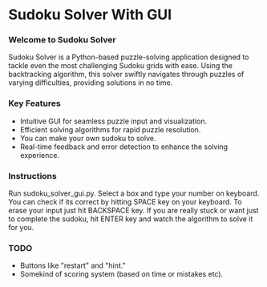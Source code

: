 # Sudoku Solver With GUI

### Welcome to Sudoku Solver
Sudoku Solver is a Python-based puzzle-solving application designed to tackle even the most challenging Sudoku grids with ease. Using the backtracking algorithm, this solver swiftly navigates through puzzles of varying difficulties, providing solutions in no time.

### Key Features
- Intuitive GUI for seamless puzzle input and visualization.
- Efficient solving algorithms for rapid puzzle resolution.
- You can make your own sudoku to solve.
- Real-time feedback and error detection to enhance the solving experience.
  
### Instructions
Run sudoku_solver_gui.py. Select a box and type your number on keyboard. You can check if its correct by hitting SPACE key on your keyboard. To erase your input just hit BACKSPACE key. 
If you are really stuck or want just to complete the sudoku, hit ENTER key and watch the algorithm to solve it for you.

### TODO
- Buttons like "restart" and "hint."
- Somekind of scoring system (based on time or mistakes etc).
